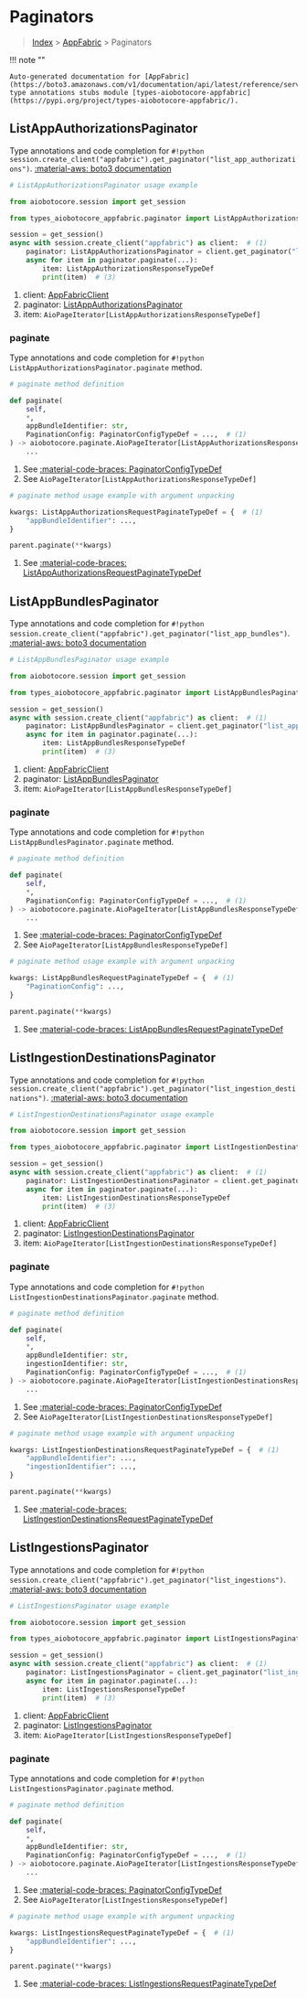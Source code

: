 # Paginators

> [Index](../README.md) > [AppFabric](./README.md) > Paginators

!!! note ""

    Auto-generated documentation for [AppFabric](https://boto3.amazonaws.com/v1/documentation/api/latest/reference/services/appfabric.html#appfabric)
    type annotations stubs module [types-aiobotocore-appfabric](https://pypi.org/project/types-aiobotocore-appfabric/).

## ListAppAuthorizationsPaginator

Type annotations and code completion for `#!python session.create_client("appfabric").get_paginator("list_app_authorizations")`.
[:material-aws: boto3 documentation](https://boto3.amazonaws.com/v1/documentation/api/latest/reference/services/appfabric/paginator/ListAppAuthorizations.html#AppFabric.Paginator.ListAppAuthorizations)

```python
# ListAppAuthorizationsPaginator usage example

from aiobotocore.session import get_session

from types_aiobotocore_appfabric.paginator import ListAppAuthorizationsPaginator

session = get_session()
async with session.create_client("appfabric") as client:  # (1)
    paginator: ListAppAuthorizationsPaginator = client.get_paginator("list_app_authorizations")  # (2)
    async for item in paginator.paginate(...):
        item: ListAppAuthorizationsResponseTypeDef
        print(item)  # (3)
```

1. client: [AppFabricClient](./client.md)
2. paginator: [ListAppAuthorizationsPaginator](./paginators.md#listappauthorizationspaginator)
3. item: `AioPageIterator[ListAppAuthorizationsResponseTypeDef]`


### paginate

Type annotations and code completion for `#!python ListAppAuthorizationsPaginator.paginate` method.

```python
# paginate method definition

def paginate(
    self,
    *,
    appBundleIdentifier: str,
    PaginationConfig: PaginatorConfigTypeDef = ...,  # (1)
) -> aiobotocore.paginate.AioPageIterator[ListAppAuthorizationsResponseTypeDef]:  # (2)
    ...
```

1. See [:material-code-braces: PaginatorConfigTypeDef](./type_defs.md#paginatorconfigtypedef)
2. See `AioPageIterator[ListAppAuthorizationsResponseTypeDef]`


```python
# paginate method usage example with argument unpacking

kwargs: ListAppAuthorizationsRequestPaginateTypeDef = {  # (1)
    "appBundleIdentifier": ...,
}

parent.paginate(**kwargs)
```

1. See [:material-code-braces: ListAppAuthorizationsRequestPaginateTypeDef](./type_defs.md#listappauthorizationsrequestpaginatetypedef)
## ListAppBundlesPaginator

Type annotations and code completion for `#!python session.create_client("appfabric").get_paginator("list_app_bundles")`.
[:material-aws: boto3 documentation](https://boto3.amazonaws.com/v1/documentation/api/latest/reference/services/appfabric/paginator/ListAppBundles.html#AppFabric.Paginator.ListAppBundles)

```python
# ListAppBundlesPaginator usage example

from aiobotocore.session import get_session

from types_aiobotocore_appfabric.paginator import ListAppBundlesPaginator

session = get_session()
async with session.create_client("appfabric") as client:  # (1)
    paginator: ListAppBundlesPaginator = client.get_paginator("list_app_bundles")  # (2)
    async for item in paginator.paginate(...):
        item: ListAppBundlesResponseTypeDef
        print(item)  # (3)
```

1. client: [AppFabricClient](./client.md)
2. paginator: [ListAppBundlesPaginator](./paginators.md#listappbundlespaginator)
3. item: `AioPageIterator[ListAppBundlesResponseTypeDef]`


### paginate

Type annotations and code completion for `#!python ListAppBundlesPaginator.paginate` method.

```python
# paginate method definition

def paginate(
    self,
    *,
    PaginationConfig: PaginatorConfigTypeDef = ...,  # (1)
) -> aiobotocore.paginate.AioPageIterator[ListAppBundlesResponseTypeDef]:  # (2)
    ...
```

1. See [:material-code-braces: PaginatorConfigTypeDef](./type_defs.md#paginatorconfigtypedef)
2. See `AioPageIterator[ListAppBundlesResponseTypeDef]`


```python
# paginate method usage example with argument unpacking

kwargs: ListAppBundlesRequestPaginateTypeDef = {  # (1)
    "PaginationConfig": ...,
}

parent.paginate(**kwargs)
```

1. See [:material-code-braces: ListAppBundlesRequestPaginateTypeDef](./type_defs.md#listappbundlesrequestpaginatetypedef)
## ListIngestionDestinationsPaginator

Type annotations and code completion for `#!python session.create_client("appfabric").get_paginator("list_ingestion_destinations")`.
[:material-aws: boto3 documentation](https://boto3.amazonaws.com/v1/documentation/api/latest/reference/services/appfabric/paginator/ListIngestionDestinations.html#AppFabric.Paginator.ListIngestionDestinations)

```python
# ListIngestionDestinationsPaginator usage example

from aiobotocore.session import get_session

from types_aiobotocore_appfabric.paginator import ListIngestionDestinationsPaginator

session = get_session()
async with session.create_client("appfabric") as client:  # (1)
    paginator: ListIngestionDestinationsPaginator = client.get_paginator("list_ingestion_destinations")  # (2)
    async for item in paginator.paginate(...):
        item: ListIngestionDestinationsResponseTypeDef
        print(item)  # (3)
```

1. client: [AppFabricClient](./client.md)
2. paginator: [ListIngestionDestinationsPaginator](./paginators.md#listingestiondestinationspaginator)
3. item: `AioPageIterator[ListIngestionDestinationsResponseTypeDef]`


### paginate

Type annotations and code completion for `#!python ListIngestionDestinationsPaginator.paginate` method.

```python
# paginate method definition

def paginate(
    self,
    *,
    appBundleIdentifier: str,
    ingestionIdentifier: str,
    PaginationConfig: PaginatorConfigTypeDef = ...,  # (1)
) -> aiobotocore.paginate.AioPageIterator[ListIngestionDestinationsResponseTypeDef]:  # (2)
    ...
```

1. See [:material-code-braces: PaginatorConfigTypeDef](./type_defs.md#paginatorconfigtypedef)
2. See `AioPageIterator[ListIngestionDestinationsResponseTypeDef]`


```python
# paginate method usage example with argument unpacking

kwargs: ListIngestionDestinationsRequestPaginateTypeDef = {  # (1)
    "appBundleIdentifier": ...,
    "ingestionIdentifier": ...,
}

parent.paginate(**kwargs)
```

1. See [:material-code-braces: ListIngestionDestinationsRequestPaginateTypeDef](./type_defs.md#listingestiondestinationsrequestpaginatetypedef)
## ListIngestionsPaginator

Type annotations and code completion for `#!python session.create_client("appfabric").get_paginator("list_ingestions")`.
[:material-aws: boto3 documentation](https://boto3.amazonaws.com/v1/documentation/api/latest/reference/services/appfabric/paginator/ListIngestions.html#AppFabric.Paginator.ListIngestions)

```python
# ListIngestionsPaginator usage example

from aiobotocore.session import get_session

from types_aiobotocore_appfabric.paginator import ListIngestionsPaginator

session = get_session()
async with session.create_client("appfabric") as client:  # (1)
    paginator: ListIngestionsPaginator = client.get_paginator("list_ingestions")  # (2)
    async for item in paginator.paginate(...):
        item: ListIngestionsResponseTypeDef
        print(item)  # (3)
```

1. client: [AppFabricClient](./client.md)
2. paginator: [ListIngestionsPaginator](./paginators.md#listingestionspaginator)
3. item: `AioPageIterator[ListIngestionsResponseTypeDef]`


### paginate

Type annotations and code completion for `#!python ListIngestionsPaginator.paginate` method.

```python
# paginate method definition

def paginate(
    self,
    *,
    appBundleIdentifier: str,
    PaginationConfig: PaginatorConfigTypeDef = ...,  # (1)
) -> aiobotocore.paginate.AioPageIterator[ListIngestionsResponseTypeDef]:  # (2)
    ...
```

1. See [:material-code-braces: PaginatorConfigTypeDef](./type_defs.md#paginatorconfigtypedef)
2. See `AioPageIterator[ListIngestionsResponseTypeDef]`


```python
# paginate method usage example with argument unpacking

kwargs: ListIngestionsRequestPaginateTypeDef = {  # (1)
    "appBundleIdentifier": ...,
}

parent.paginate(**kwargs)
```

1. See [:material-code-braces: ListIngestionsRequestPaginateTypeDef](./type_defs.md#listingestionsrequestpaginatetypedef)
